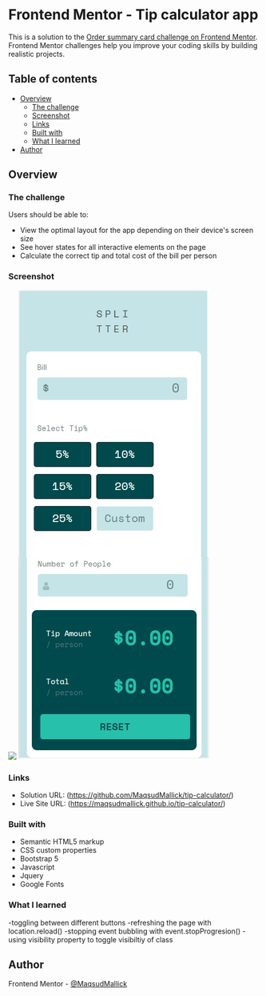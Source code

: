 # Frontend Mentor - Tip calculator app

This is a solution to the [Order summary card challenge on Frontend Mentor](https://www.frontendmentor.io/challenges/order-summary-component-QlPmajDUj). Frontend Mentor challenges help you improve your coding skills by building realistic projects.

## Table of contents

- [Overview](#overview)
  - [The challenge](#the-challenge)
  - [Screenshot](#screenshot)
  - [Links](#links)
  - [Built with](#built-with)
  - [What I learned](#what-i-learned)
- [Author](#author)

## Overview

### The challenge

Users should be able to:

- View the optimal layout for the app depending on their device's screen size
- See hover states for all interactive elements on the page
- Calculate the correct tip and total cost of the bill per person

### Screenshot

![](./screenshot.jpg)
![](./screenshot-mobile.jpg)

### Links

- Solution URL: (https://github.com/MaqsudMallick/tip-calculator/)
- Live Site URL: (https://maqsudmallick.github.io/tip-calculator/)

### Built with

- Semantic HTML5 markup
- CSS custom properties
- Bootstrap 5
- Javascript
- Jquery
- Google Fonts

### What I learned

-toggling between different buttons
-refreshing the page with location.reload()
-stopping event bubbling with event.stopProgresion()
-using visibility property to toggle visibiltiy of class

## Author

Frontend Mentor - [@MaqsudMallick](https://www.frontendmentor.io/profile/MaqsudMallick)
